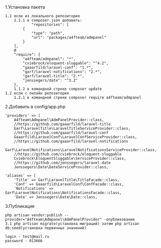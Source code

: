 1.Установка пакета

	1.1 если из локального репозитория
		1.1.1 в composer.json добавить:
				"repositories": [
			{
				"type": "path",
				"url": "packages/a4fteam/admpanel"
			}
		],
		И
		"require": {
			"a4fteam/admpanel": "*",
			"cviebrock/eloquent-sluggable": "^4.2",
			"gaaarfild/laravel-conf": "1.*",
			"garf/laravel-notifications": "2.*",
			"garf/laravel-title": "2.*",
			"jenssegers/date": "^3.2"
		},
		1.1.2 в командной строке composer update
	1.2 если с онлайн репозитория
		1.2.1 в командной строке composer require a4fteam/admpanel 
	
2.Добавить в config/app.php

    'providers' => [
        A4fteam\Admpanel\AdmPanelProvider::class,
        //https://github.com/gaaarfild/laravel-title
        Garf\LaravelTitle\LaravelTitleServiceProvider::class,
        //https://github.com/gaaarfild/laravel-conf
        Gaaarfild\LaravelConf\LaravelConfServiceProvider::class,
        //https://github.com/gaaarfild/laravel-notifications
        Garf\LaravelNotifications\LaravelNotificationsServiceProvider::class,
        //https://github.com/cviebrock/eloquent-sluggable
        Cviebrock\EloquentSluggable\ServiceProvider::class,
        //https://github.com/jenssegers/laravel-date
        Jenssegers\Date\DateServiceProvider::class,

    'aliases' => [
        'Title' => Garf\LaravelTitle\TitleFacade::class,
        'Conf' => Gaaarfild\LaravelConf\ConfFacade::class,
        'Notifications' => Garf\LaravelNotifications\NotificationsFacade::class,
        'Date' => Jenssegers\Date\Date::class,

3.Публикация

	php artisan vendor:publish --provider="A4fteam\Admpanel\AdmPanelProvider" -опубликование 
	3.1 php artisan migrate(установка миграций) затем php artisan db:seed(установка первичных значений)

	login - test@mail.ru
	password - 013666 
